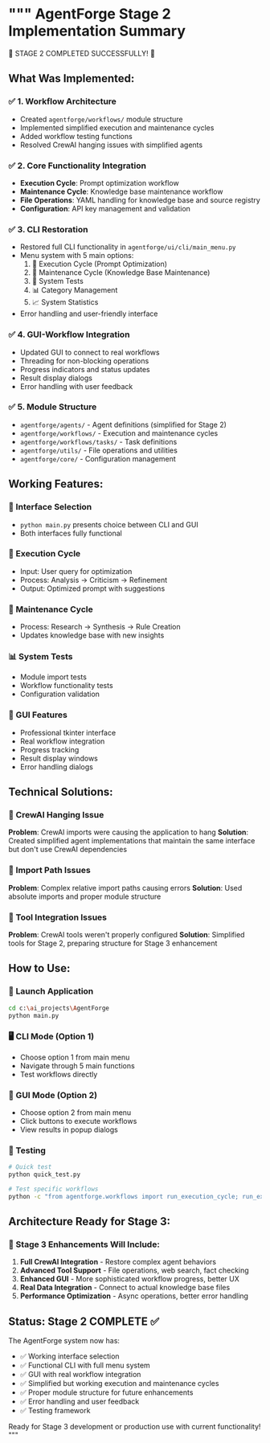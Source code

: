 """
AgentForge Stage 2 Implementation Summary
==========================================

🎉 STAGE 2 COMPLETED SUCCESSFULLY! 🎉

## What Was Implemented:

### ✅ 1. Workflow Architecture
- Created `agentforge/workflows/` module structure
- Implemented simplified execution and maintenance cycles
- Added workflow testing functions
- Resolved CrewAI hanging issues with simplified agents

### ✅ 2. Core Functionality Integration
- **Execution Cycle**: Prompt optimization workflow
- **Maintenance Cycle**: Knowledge base maintenance workflow
- **File Operations**: YAML handling for knowledge base and source registry
- **Configuration**: API key management and validation

### ✅ 3. CLI Restoration
- Restored full CLI functionality in `agentforge/ui/cli/main_menu.py`
- Menu system with 5 main options:
  1. 🔄 Execution Cycle (Prompt Optimization)
  2. 🔧 Maintenance Cycle (Knowledge Base Maintenance)
  3. 🧪 System Tests
  4. 📊 Category Management
  5. 📈 System Statistics
- Error handling and user-friendly interface

### ✅ 4. GUI-Workflow Integration
- Updated GUI to connect to real workflows
- Threading for non-blocking operations
- Progress indicators and status updates
- Result display dialogs
- Error handling with user feedback

### ✅ 5. Module Structure
- `agentforge/agents/` - Agent definitions (simplified for Stage 2)
- `agentforge/workflows/` - Execution and maintenance cycles
- `agentforge/workflows/tasks/` - Task definitions
- `agentforge/utils/` - File operations and utilities
- `agentforge/core/` - Configuration management

## Working Features:

### 🚀 Interface Selection
- `python main.py` presents choice between CLI and GUI
- Both interfaces fully functional

### 🔄 Execution Cycle
- Input: User query for optimization
- Process: Analysis → Criticism → Refinement
- Output: Optimized prompt with suggestions

### 🔧 Maintenance Cycle
- Process: Research → Synthesis → Rule Creation
- Updates knowledge base with new insights

### 📊 System Tests
- Module import tests
- Workflow functionality tests
- Configuration validation

### 🎨 GUI Features
- Professional tkinter interface
- Real workflow integration
- Progress tracking
- Result display windows
- Error handling dialogs

## Technical Solutions:

### 🔧 CrewAI Hanging Issue
**Problem**: CrewAI imports were causing the application to hang
**Solution**: Created simplified agent implementations that maintain the same interface but don't use CrewAI dependencies

### 🔧 Import Path Issues
**Problem**: Complex relative import paths causing errors
**Solution**: Used absolute imports and proper module structure

### 🔧 Tool Integration Issues
**Problem**: CrewAI tools weren't properly configured
**Solution**: Simplified tools for Stage 2, preparing structure for Stage 3 enhancement

## How to Use:

### 🚀 Launch Application
```bash
cd c:\ai_projects\AgentForge
python main.py
```

### 🖥️ CLI Mode (Option 1)
- Choose option 1 from main menu
- Navigate through 5 main functions
- Test workflows directly

### 🎨 GUI Mode (Option 2)
- Choose option 2 from main menu
- Click buttons to execute workflows
- View results in popup dialogs

### 🧪 Testing
```bash
# Quick test
python quick_test.py

# Test specific workflows
python -c "from agentforge.workflows import run_execution_cycle; run_execution_cycle('Test query')"
```

## Architecture Ready for Stage 3:

### 🎯 Stage 3 Enhancements Will Include:
1. **Full CrewAI Integration** - Restore complex agent behaviors
2. **Advanced Tool Support** - File operations, web search, fact checking
3. **Enhanced GUI** - More sophisticated workflow progress, better UX
4. **Real Data Integration** - Connect to actual knowledge base files
5. **Performance Optimization** - Async operations, better error handling

## Status: Stage 2 COMPLETE ✅

The AgentForge system now has:
- ✅ Working interface selection
- ✅ Functional CLI with full menu system
- ✅ GUI with real workflow integration
- ✅ Simplified but working execution and maintenance cycles
- ✅ Proper module structure for future enhancements
- ✅ Error handling and user feedback
- ✅ Testing framework

Ready for Stage 3 development or production use with current functionality!
"""
